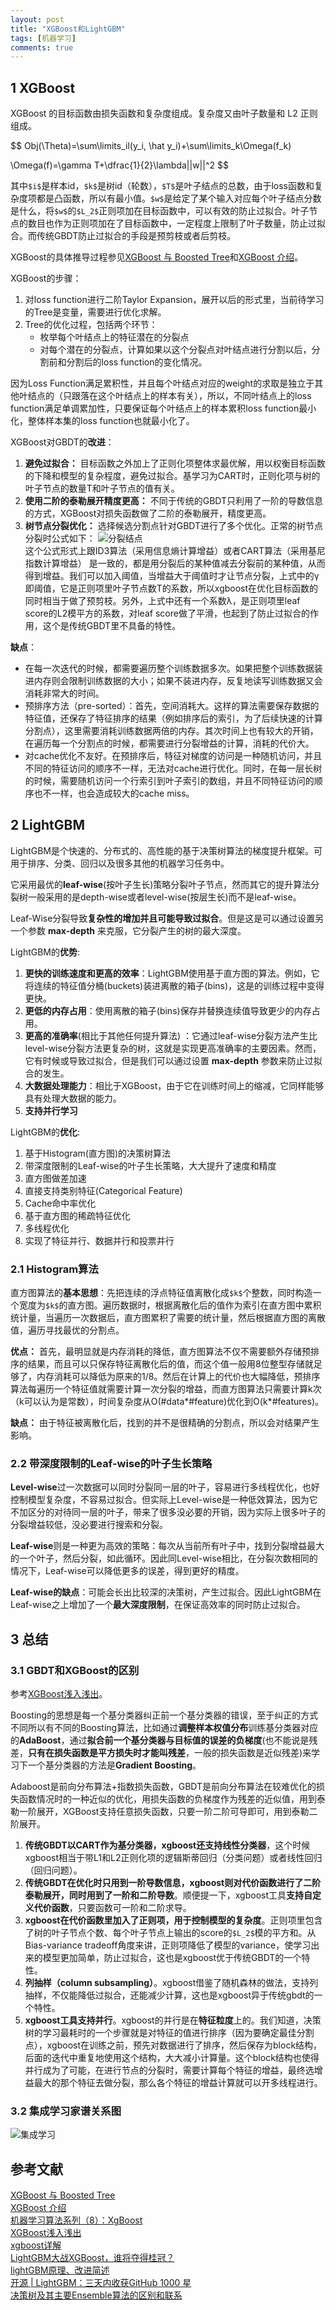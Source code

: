 ```yaml
---
layout: post
title: "XGBoost和LightGBM"
tags: [机器学习]
comments: true
---
```


<head>
    <script src="https://cdn.mathjax.org/mathjax/latest/MathJax.js?config=TeX-AMS-MML_HTMLorMML" type="text/javascript"></script>
    <script type="text/x-mathjax-config">
        MathJax.Hub.Config({
            extensions: ["tex2jax.js"],
            jax: ["input/TeX", "output/HTML-CSS"],
            tex2jax: {
                skipTags: ['script', 'noscript', 'style', 'textarea', 'pre'],
                inlineMath: [ ['$','$'], ["\\(","\\)"] ],
                displayMath: [ ['$$','$$'], ["\\[","\\]"] ],
                processEscapes: true
            },
            "HTML-CSS": { availableFonts: ["TeX"] }
        });
    </script>
</head>

## 1 XGBoost
XGBoost 的目标函数由损失函数和复杂度组成。复杂度又由叶子数量和 L2 正则组成。

$$
Obj(\Theta)=\sum\limits_il(y_i, \hat y_i)+\sum\limits_k\Omega(f_k)

\Omega(f)=\gamma T+\dfrac{1}{2}\lambda||w||^2
$$   

其中`$i$`是样本id，`$k$`是树id（轮数），`$T$`是叶子结点的总数，由于loss函数和复杂度项都是凸函数，所以有最小值。`$w$`是给定了某个输入对应每个叶子结点分数是什么，将`$w$`的`$L_2$`正则项加在目标函数中，可以有效的防止过拟合。叶子节点的数目也作为正则项加在了目标函数中，一定程度上限制了叶子数量，防止过拟合。而传统GBDT防止过拟合的手段是预剪枝或者后剪枝。

XGBoost的具体推导过程参见[XGBoost 与 Boosted Tree](http://www.52cs.org/?p=429)和[XGBoost 介绍](http://pengshuang.space/2017/03/15/XGBoost-%E4%BB%8B%E7%BB%8D/)。   

XGBoost的步骤：
1. 对loss function进行二阶Taylor Expansion，展开以后的形式里，当前待学习的Tree是变量，需要进行优化求解。
2. Tree的优化过程，包括两个环节：
    - 枚举每个叶结点上的特征潜在的分裂点
    - 对每个潜在的分裂点，计算如果以这个分裂点对叶结点进行分割以后，分割前和分割后的loss function的变化情况。
    
因为Loss Function满足累积性，并且每个叶结点对应的weight的求取是独立于其他叶结点的（只跟落在这个叶结点上的样本有关），所以，不同叶结点上的loss function满足单调累加性，只要保证每个叶结点上的样本累积loss function最小化，整体样本集的loss function也就最小化了。   

XGBoost对GBDT的**改进**：
1. **避免过拟合：** 目标函数之外加上了正则化项整体求最优解，用以权衡目标函数的下降和模型的复杂程度，避免过拟合。基学习为CART时，正则化项与树的叶子节点的数量T和叶子节点的值有关。
2. **使用二阶的泰勒展开精度更高：** 不同于传统的GBDT只利用了一阶的导数信息的方式，XGBoost对损失函数做了二阶的泰勒展开，精度更高。
3. **树节点分裂优化：** 选择候选分割点针对GBDT进行了多个优化。正常的树节点分裂时公式如下：
    ![分裂结点](https://raw.githubusercontent.com/Andr-Robot/iMarkdownPhotos/master/Res/xgboost%E5%88%86%E8%A3%82%E7%BB%93%E7%82%B9.png)    
这个公式形式上跟ID3算法（采用信息熵计算增益）或者CART算法（采用基尼指数计算增益） 是一致的，都是用分裂后的某种值减去分裂前的某种值，从而得到增益。我们可以加入阈值，当增益大于阈值时才让节点分裂，上式中的γ即阈值，它是正则项里叶子节点数T的系数，所以xgboost在优化目标函数的同时相当于做了预剪枝。另外，上式中还有一个系数λ，是正则项里leaf score的L2模平方的系数，对leaf score做了平滑，也起到了防止过拟合的作用，这个是传统GBDT里不具备的特性。


**缺点**：
- 在每一次迭代的时候，都需要遍历整个训练数据多次。如果把整个训练数据装进内存则会限制训练数据的大小；如果不装进内存，反复地读写训练数据又会消耗非常大的时间。
- 预排序方法（pre-sorted）：首先，空间消耗大。这样的算法需要保存数据的特征值，还保存了特征排序的结果（例如排序后的索引，为了后续快速的计算分割点），这里需要消耗训练数据两倍的内存。其次时间上也有较大的开销，在遍历每一个分割点的时候，都需要进行分裂增益的计算，消耗的代价大。
- 对cache优化不友好。在预排序后，特征对梯度的访问是一种随机访问，并且不同的特征访问的顺序不一样，无法对cache进行优化。同时，在每一层长树的时候，需要随机访问一个行索引到叶子索引的数组，并且不同特征访问的顺序也不一样，也会造成较大的cache miss。



## 2 LightGBM
LightGBM是个快速的、分布式的、高性能的基于决策树算法的梯度提升框架。可用于排序、分类、回归以及很多其他的机器学习任务中。    

它采用最优的**leaf-wise**(按叶子生长)策略分裂叶子节点，然而其它的提升算法分裂树一般采用的是depth-wise或者level-wise(按层生长)而不是leaf-wise。   

Leaf-Wise分裂导致**复杂性的增加并且可能导致过拟合**。但是这是可以通过设置另一个参数 **max-depth** 来克服，它分裂产生的树的最大深度。    

LightGBM的**优势**:
1. **更快的训练速度和更高的效率**：LightGBM使用基于直方图的算法。例如，它将连续的特征值分桶(buckets)装进离散的箱子(bins)，这是的训练过程中变得更快。
2. **更低的内存占用**：使用离散的箱子(bins)保存并替换连续值导致更少的内存占用。
3. **更高的准确率**(相比于其他任何提升算法) ：它通过leaf-wise分裂方法产生比level-wise分裂方法更复杂的树，这就是实现更高准确率的主要因素。然而，它有时候或导致过拟合，但是我们可以通过设置 **max-depth** 参数来防止过拟合的发生。
3. **大数据处理能力**：相比于XGBoost，由于它在训练时间上的缩减，它同样能够具有处理大数据的能力。
4. **支持并行学习**

LightGBM的**优化**:
1. 基于Histogram(直方图)的决策树算法
2. 带深度限制的Leaf-wise的叶子生长策略，大大提升了速度和精度
3. 直方图做差加速
4. 直接支持类别特征(Categorical Feature)
5. Cache命中率优化
6. 基于直方图的稀疏特征优化
7. 多线程优化
8. 实现了特征并行、数据并行和投票并行

### 2.1 Histogram算法
直方图算法的**基本思想**：先把连续的浮点特征值离散化成`$k$`个整数，同时构造一个宽度为`$k$`的直方图。遍历数据时，根据离散化后的值作为索引在直方图中累积统计量，当遍历一次数据后，直方图累积了需要的统计量，然后根据直方图的离散值，遍历寻找最优的分割点。    

**优点：** 首先，最明显就是内存消耗的降低，直方图算法不仅不需要额外存储预排序的结果，而且可以只保存特征离散化后的值，而这个值一般用8位整型存储就足够了，内存消耗可以降低为原来的1/8。然后在计算上的代价也大幅降低，预排序算法每遍历一个特征值就需要计算一次分裂的增益，而直方图算法只需要计算k次（k可以认为是常数），时间复杂度从O(#data\*#feature)优化到O(k\*#features)。   

**缺点：** 由于特征被离散化后，找到的并不是很精确的分割点，所以会对结果产生影响。

### 2.2 带深度限制的Leaf-wise的叶子生长策略
**Level-wise**过一次数据可以同时分裂同一层的叶子，容易进行多线程优化，也好控制模型复杂度，不容易过拟合。但实际上Level-wise是一种低效算法，因为它不加区分的对待同一层的叶子，带来了很多没必要的开销，因为实际上很多叶子的分裂增益较低，没必要进行搜索和分裂。   

**Leaf-wise**则是一种更为高效的策略：每次从当前所有叶子中，找到分裂增益最大的一个叶子，然后分裂，如此循环。因此同Level-wise相比，在分裂次数相同的情况下，Leaf-wise可以降低更多的误差，得到更好的精度。   

**Leaf-wise的缺点**：可能会长出比较深的决策树，产生过拟合。因此LightGBM在Leaf-wise之上增加了一个**最大深度限制**，在保证高效率的同时防止过拟合。

## 3 总结
### 3.1 GBDT和XGBoost的区别
参考[XGBoost浅入浅出](http://wepon.me/2016/05/07/XGBoost%E6%B5%85%E5%85%A5%E6%B5%85%E5%87%BA/)。

Boosting的思想是每一个基分类器纠正前一个基分类器的错误，至于纠正的方式不同所以有不同的Boosting算法，比如通过**调整样本权值分布**训练基分类器对应的**AdaBoost**，通过**拟合前一个基分类器与目标值的误差的负梯度**(也不能说是残差，**只有在损失函数是平方损失时才能叫残差**，一般的损失函数是近似残差)来学习下一个基分类器的方法是**Gradient Boosting**。    

Adaboost是前向分布算法+指数损失函数，GBDT是前向分布算法在较难优化的损失函数情况时的一种近似的优化，用损失函数的负梯度作为残差的近似值，用到泰勒一阶展开，XGBoost支持任意损失函数，只要一阶二阶可导即可，用到泰勒二阶展开。 
1. **传统GBDT以CART作为基分类器，xgboost还支持线性分类器**，这个时候xgboost相当于带L1和L2正则化项的逻辑斯蒂回归（分类问题）或者线性回归（回归问题）。
2. **传统GBDT在优化时只用到一阶导数信息，xgboost则对代价函数进行了二阶泰勒展开，同时用到了一阶和二阶导数**。顺便提一下，xgboost工具**支持自定义代价函数**，只要函数可一阶和二阶求导。
3. **xgboost在代价函数里加入了正则项，用于控制模型的复杂度**。正则项里包含了树的叶子节点个数、每个叶子节点上输出的score的`$L_2$`模的平方和。从Bias-variance tradeoff角度来讲，正则项降低了模型的variance，使学习出来的模型更加简单，防止过拟合，这也是xgboost优于传统GBDT的一个特性。
4. **列抽样（column subsampling）**。xgboost借鉴了随机森林的做法，支持列抽样，不仅能降低过拟合，还能减少计算，这也是xgboost异于传统gbdt的一个特性。
5. **xgboost工具支持并行**。xgboost的并行是在**特征粒度**上的。我们知道，决策树的学习最耗时的一个步骤就是对特征的值进行排序（因为要确定最佳分割点），xgboost在训练之前，预先对数据进行了排序，然后保存为block结构，后面的迭代中重复地使用这个结构，大大减小计算量。这个block结构也使得并行成为了可能，在进行节点的分裂时，需要计算每个特征的增益，最终选增益最大的那个特征去做分裂，那么各个特征的增益计算就可以开多线程进行。


### 3.2 集成学习家谱关系图
![集成学习](https://raw.githubusercontent.com/Andr-Robot/iMarkdownPhotos/master/Res/%E9%9B%86%E6%88%90%E5%AD%A6%E4%B9%A0.png)   

## 参考文献
[XGBoost 与 Boosted Tree](http://www.52cs.org/?p=429)   
[XGBoost 介绍](http://pengshuang.space/2017/03/15/XGBoost-%E4%BB%8B%E7%BB%8D/)   
[机器学习算法系列（8）：XgBoost](https://plushunter.github.io/2017/01/26/%E6%9C%BA%E5%99%A8%E5%AD%A6%E4%B9%A0%E7%AE%97%E6%B3%95%E7%B3%BB%E5%88%97%EF%BC%888%EF%BC%89%EF%BC%9AXgBoost/)   
[XGBoost浅入浅出](http://wepon.me/2016/05/07/XGBoost%E6%B5%85%E5%85%A5%E6%B5%85%E5%87%BA/)   
[xgboost详解](http://liuyaolei.com/2017/10/09/xgboost%E8%AF%A6%E8%A7%A3/)   
[LightGBM大战XGBoost，谁将夺得桂冠？](https://mp.weixin.qq.com/s/JQasgzl-EpqBey7W6jKCTw)    
[lightGBM原理、改进简述](https://blog.csdn.net/niaolianjiulin/article/details/76584785)    
[开源 | LightGBM：三天内收获GitHub 1000  星](https://www.msra.cn/zh-cn/news/features/lightgbm-20170105)   
[决策树及其主要Ensemble算法的区别和联系](https://www.joinquant.com/post/10625)    